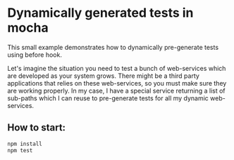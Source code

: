 # Dynamically generated tests in mocha
This small example demonstrates how to dynamically pre-generate tests using before hook.

Let's imagine the situation you need to test a bunch of web-services which are developed as your system grows. There might be a third party applications that relies on these web-services, so you must make sure they are working properly. In my case, I have a special service returning a list of sub-paths which I can reuse to pre-generate tests for all my dynamic web-services.

## How to start:

```js
npm install
npm test
```
